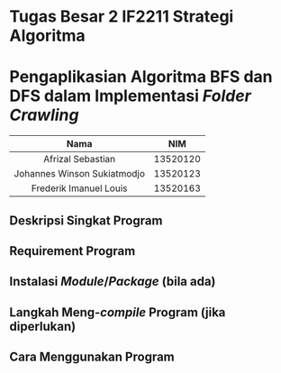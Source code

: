 # Tugas Besar 2 IF2211 Strategi Algoritma
# Pengaplikasian Algoritma BFS dan DFS dalam Implementasi _Folder Crawling_

|             Nama            |    NIM   |
| :-------------------------: | :------: |
| Afrizal Sebastian           | 13520120 |
| Johannes Winson Sukiatmodjo | 13520123 |
| Frederik Imanuel Louis      | 13520163 |

## Deskripsi Singkat Program

## Requirement Program

## Instalasi _Module_/_Package_ (bila ada)

## Langkah Meng-_compile_ Program (jika diperlukan)

## Cara Menggunakan Program